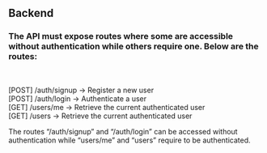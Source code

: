 <h2> Backend
</h2>

<h3> The API must expose routes where some are accessible without authentication while others require one. Below are the routes: </h3><br/>

[POST] /auth/signup → Register a new user <br/>
[POST] /auth/login → Authenticate a user <br/>
[GET] /users/me → Retrieve the current authenticated user <br/>
[GET] /users → Retrieve the current authenticated user <br/>

The routes “/auth/signup” and “/auth/login” can be accessed without authentication while “users/me” and “users” require to be authenticated.
